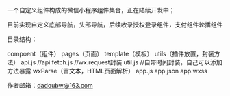 一个自定义组件构成的微信小程序组件集合，正在陆续开发中；

目前实现自定义底部导航，头部导航，后续收录授权登录组件，支付组件轮播组件

目录结构：

compoent（组件）
pages（页面）
template（模板）
utils（插件放置，封装方法）
  api.js //api
  fetch.js //wx.request封装
  util.js  //自带时间封装，自己可以添加方法暴露
wxParse（富文本，HTML页面解析）
app.js
app.json
app.wxss

作者邮箱：dadoubw@163.com
